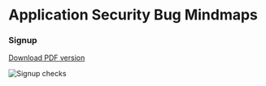 # Application Security Bug Mindmaps

### Signup

[Download PDF version](https://github.com/avi7167/Mindmaps/blob/main/signup/SignupChecks.pdf)

![Signup checks](/avi7167/Mindmaps/blob/main/SignupChecks.png)
